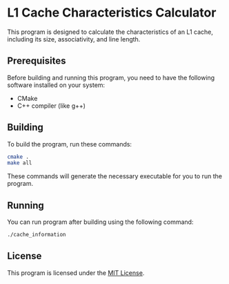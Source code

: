 # L1 Cache Characteristics Calculator

This program is designed to calculate the characteristics of an L1 cache, including its size, associativity, and line length.

## Prerequisites

Before building and running this program, you need to have the following software installed on your system:
- CMake
- C++ compiler (like g++)

## Building

To build the program, run these commands:
```bash
cmake .
make all
```
These commands will generate the necessary executable for you to run the program.

## Running

You can run program after building using the following command:

```bash
./cache_information
```


## License

This program is licensed under the [MIT License](https://opensource.org/licenses/MIT).
